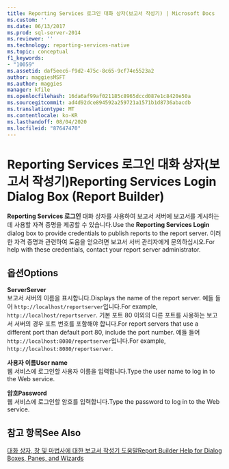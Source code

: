 ```yaml
---
title: Reporting Services 로그인 대화 상자(보고서 작성기) | Microsoft Docs
ms.custom: ''
ms.date: 06/13/2017
ms.prod: sql-server-2014
ms.reviewer: ''
ms.technology: reporting-services-native
ms.topic: conceptual
f1_keywords:
- "10059"
ms.assetid: daf5eec6-f9d2-475c-8c65-9cf74e5523a2
author: maggiesMSFT
ms.author: maggies
manager: kfile
ms.openlocfilehash: 16da6af99af021185c8965dccd087e1c8420e50a
ms.sourcegitcommit: ad4d92dce894592a259721a1571b1d8736abacdb
ms.translationtype: MT
ms.contentlocale: ko-KR
ms.lasthandoff: 08/04/2020
ms.locfileid: "87647470"
---
```

# <a name="reporting-services-login-dialog-box-report-builder"></a><span data-ttu-id="e29d7-102">Reporting Services 로그인 대화 상자(보고서 작성기)</span><span class="sxs-lookup"><span data-stu-id="e29d7-102">Reporting Services Login Dialog Box (Report Builder)</span></span>
  <span data-ttu-id="e29d7-103">**Reporting Services 로그인** 대화 상자를 사용하여 보고서 서버에 보고서를 게시하는 데 사용할 자격 증명을 제공할 수 있습니다.</span><span class="sxs-lookup"><span data-stu-id="e29d7-103">Use the **Reporting Services Login** dialog box to provide credentials to publish reports to the report server.</span></span> <span data-ttu-id="e29d7-104">이러한 자격 증명과 관련하여 도움을 얻으려면 보고서 서버 관리자에게 문의하십시오.</span><span class="sxs-lookup"><span data-stu-id="e29d7-104">For help with these credentials, contact your report server administrator.</span></span>  
  
## <a name="options"></a><span data-ttu-id="e29d7-105">옵션</span><span class="sxs-lookup"><span data-stu-id="e29d7-105">Options</span></span>  
 <span data-ttu-id="e29d7-106">**Server**</span><span class="sxs-lookup"><span data-stu-id="e29d7-106">**Server**</span></span>  
 <span data-ttu-id="e29d7-107">보고서 서버의 이름을 표시합니다.</span><span class="sxs-lookup"><span data-stu-id="e29d7-107">Displays the name of the report server.</span></span> <span data-ttu-id="e29d7-108">예들 들어 `http://localhost/reportserver`입니다.</span><span class="sxs-lookup"><span data-stu-id="e29d7-108">For example, `http://localhost/reportserver`.</span></span> <span data-ttu-id="e29d7-109">기본 포트 80 이외의 다른 포트를 사용하는 보고서 서버의 경우 포트 번호를 포함해야 합니다.</span><span class="sxs-lookup"><span data-stu-id="e29d7-109">For report servers that use a different port than default port 80, include the port number.</span></span> <span data-ttu-id="e29d7-110">예들 들어 `http://localhost:8080/reportserver`입니다.</span><span class="sxs-lookup"><span data-stu-id="e29d7-110">For example, `http://localhost:8080/reportserver`.</span></span>  
  
 <span data-ttu-id="e29d7-111">**사용자 이름**</span><span class="sxs-lookup"><span data-stu-id="e29d7-111">**User name**</span></span>  
 <span data-ttu-id="e29d7-112">웹 서비스에 로그인할 사용자 이름을 입력합니다.</span><span class="sxs-lookup"><span data-stu-id="e29d7-112">Type the user name to log in to the Web service.</span></span>  
  
 <span data-ttu-id="e29d7-113">**암호**</span><span class="sxs-lookup"><span data-stu-id="e29d7-113">**Password**</span></span>  
 <span data-ttu-id="e29d7-114">웹 서비스에 로그인할 암호를 입력합니다.</span><span class="sxs-lookup"><span data-stu-id="e29d7-114">Type the password to log in to the Web service.</span></span>  
  
## <a name="see-also"></a><span data-ttu-id="e29d7-115">참고 항목</span><span class="sxs-lookup"><span data-stu-id="e29d7-115">See Also</span></span>  
 [<span data-ttu-id="e29d7-116">대화 상자, 창 및 마법사에 대한 보고서 작성기 도움말</span><span class="sxs-lookup"><span data-stu-id="e29d7-116">Report Builder Help for Dialog Boxes, Panes, and Wizards</span></span>](../report-builder-help-for-dialog-boxes-panes-and-wizards.md)  
  
  
